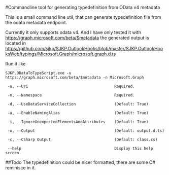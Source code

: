 #Commandline tool for generating typedefinition from OData v4 metadata

This is a small command line util, that can generate typedefinition file from the odata metadata endpoint. 

Currently it only supports odata v4. And I have only tested it with https://graph.microsoft.com/beta/$metadata the generated output is located in https://github.com/sjkp/SJKP.OutlookHooks/blob/master/SJKP.OutlookHooksWeb/typings/Microsoft.Graph/microsoft.graph.d.ts

Run it like
```
SJKP.ODataToTypeScript.exe -u https://graph.microsoft.com/beta/$metadata -n Microsoft.Graph
```

```
 -u, --Uri                                      Required.

 -n, --Namespace                                Required.

 -d, --UseDataServiceCollection                 (Default: True)

 -a, --EnableNamingAlias                        (Default: True)

 -i, --IgnoreUnexpectedElementsAndAttributes    (Default: True)

 -o, --Output                                   (Default: output.d.ts)

 -c, --CSharp Output                            (Default: class.cs)

 --help                                         Display this help screen.
```

##Todo
The typedefinition could be nicer formatted, there are some C# reminisce in it. 
